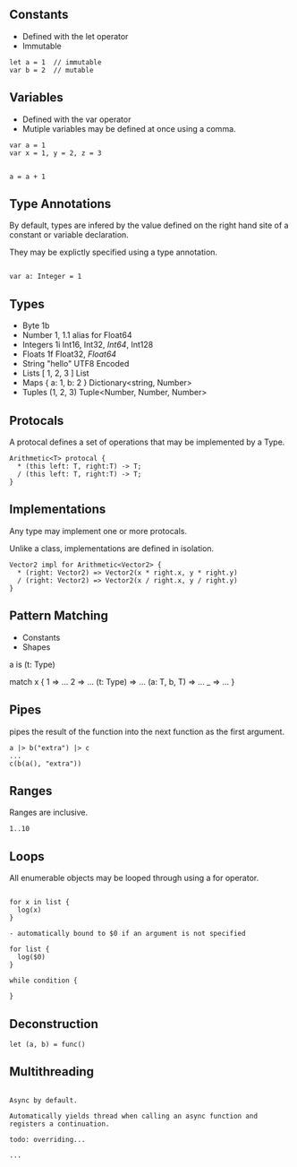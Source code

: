 ## Constants

- Defined with the let operator
- Immutable

```
let a = 1  // immutable
var b = 2  // mutable
```

## Variables

- Defined with the var operator
- Mutiple variables may be defined at once using a comma.
```
var a = 1
var x = 1, y = 2, z = 3


a = a + 1
```

## Type Annotations

By default, types are infered by the value defined on the right hand site of a constant or variable declaration.

They may be explictly specified using a type annotation.

 ```
 
 var a: Integer = 1
 
 ```

## Types

* Byte       1b
* Number     1, 1.1         alias for Float64
* Integers   1i             Int16, Int32, _Int64_, Int128
* Floats     1f             Float32, _Float64_
* String     "hello"        UTF8 Encoded
* Lists      [ 1, 2, 3 ]    List<Number>
* Maps       { a: 1, b: 2 } Dictionary<string, Number>
* Tuples     (1, 2, 3)      Tuple<Number, Number, Number>
 
## Protocals

A protocal defines a set of operations that may be implemented by a Type.

```
Arithmetic<T> protocal { 
  * (this left: T, right:T) -> T;
  / (this left: T, right:T) -> T;
}
```

## Implementations

Any type may implement one or more protocals.

Unlike a class, implementations are defined in isolation.

```
Vector2 impl for Arithmetic<Vector2> {
  * (right: Vector2) => Vector2(x * right.x, y * right.y)
  / (right: Vector2) => Vector2(x / right.x, y / right.y)
}
```

## Pattern Matching

- Constants
- Shapes

a is (t: Type)

match x {
  1            => ...
  2            => ...
  (t: Type)    => ...
  (a: T, b, T) => ...
  _            => ...
}

## Pipes

pipes the result of the function into the next function as the first argument. 

```
a |> b("extra") |> c
...
c(b(a(), "extra"))
```

## Ranges

Ranges are inclusive.

```
1..10 
```

## Loops

All enumerable objects may be looped through using a for operator.

```

for x in list {
  log(x)
}

- automatically bound to $0 if an argument is not specified

for list { 
  log($0)
}

while condition { 

}

```


## Deconstruction

```
let (a, b) = func()
```

## Multithreading
```

Async by default.

Automatically yields thread when calling an async function and registers a continuation.

todo: overriding...

...

